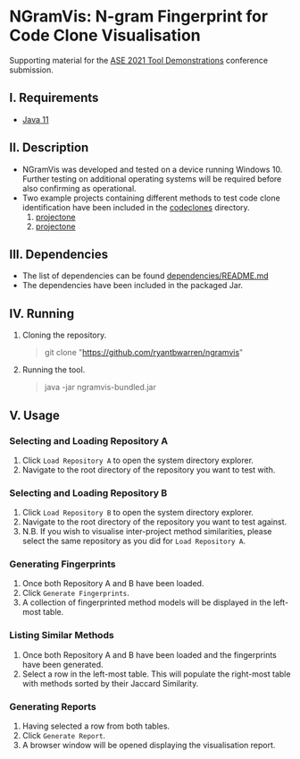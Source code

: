 # NGramVis: N-gram Fingerprint for Code Clone Visualisation
Supporting material for the [ASE 2021 Tool Demonstrations](https://conf.researchr.org/track/ase-2021/ase-2021-tool-demonstrations) conference submission.

## I. Requirements
- [Java 11](https://www.oracle.com/java/technologies/javase-jdk11-downloads.html)

## II. Description
- NGramVis was developed and tested on a device running Windows 10. Further testing on additional operating systems will be required before also confirming as operational.
- Two example projects containing different methods to test code clone identification have been included in the [codeclones](codeclones/) directory.
  1. [projectone](codeclones/projectone)
  2. [projectone](codeclones/projecttwo)

## III. Dependencies
- The list of dependencies can be found [dependencies/README.md](dependencies/README.md)
- The dependencies have been included in the packaged Jar.

## IV. Running
1. Cloning the repository.
    > git clone "https://github.com/ryantbwarren/ngramvis"
2. Running the tool.
    > java -jar ngramvis-bundled.jar 

## V. Usage
### Selecting and Loading Repository A
1. Click `Load Repository A` to open the system directory explorer.
2. Navigate to the root directory of the repository you want to test with.

### Selecting and Loading Repository B
1. Click `Load Repository B` to open the system directory explorer.
2. Navigate to the root directory of the repository you want to test against.
3. N.B. If you wish to visualise inter-project method similarities, please select the same repository as you did for `Load Repository A`.

### Generating Fingerprints
1. Once both Repository A and B have been loaded.
2. Click `Generate Fingerprints`.
3. A collection of fingerprinted method models will be displayed in the left-most table.

### Listing Similar Methods
1. Once both Repository A and B have been loaded and the fingerprints have been generated.
2. Select a row in the left-most table. This will populate the right-most table with methods sorted by their Jaccard Similarity.

### Generating Reports
1. Having selected a row from both tables.
2. Click `Generate Report`.
3. A browser window will be opened displaying the visualisation report.